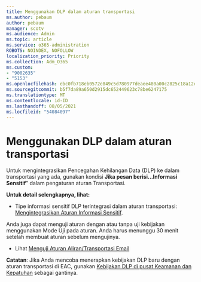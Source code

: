 ```yaml
---
title: Menggunakan DLP dalam aturan transportasi
ms.author: pebaum
author: pebaum
manager: scotv
ms.audience: Admin
ms.topic: article
ms.service: o365-administration
ROBOTS: NOINDEX, NOFOLLOW
localization_priority: Priority
ms.collection: Adm_O365
ms.custom:
- "9002635"
- "5153"
ms.openlocfilehash: ebc0fb718eb0572e849c5d780977deaee480a00c2825c18a12e4d2212342f17a
ms.sourcegitcommit: b5f7da89a650d2915dc652449623c78be6247175
ms.translationtype: MT
ms.contentlocale: id-ID
ms.lasthandoff: 08/05/2021
ms.locfileid: "54084097"
---
```

# <a name="using-dlp-in-transport-rules"></a>Menggunakan DLP dalam aturan transportasi

Untuk mengintegrasikan Pencegahan Kehilangan Data (DLP) ke dalam transportasi yang ada, gunakan kondisi **Jika pesan berisi...Informasi Sensitif**” dalam pengaturan aturan Transportasi.

**Untuk detail selengkapnya, lihat:**

- Tipe informasi sensitif DLP terintegrasi dalam aturan transportasi: [Mengintegrasikan Aturan Informasi Sensitif](https://docs.microsoft.com/exchange/security-and-compliance/data-loss-prevention/integrate-sensitive-information-rules).

Anda juga dapat menguji aturan dengan atau tanpa uji kebijakan menggunakan Mode Uji pada aturan.  Anda harus menunggu 30 menit setelah membuat aturan sebelum mengujinya.

- Lihat [Menguji Aturan Aliran/Transportasi Email](https://docs.microsoft.com/exchange/security-and-compliance/mail-flow-rules/test-mail-flow-rules)

**Catatan**: Jika Anda mencoba menerapkan kebijakan DLP baru dengan aturan transportasi di EAC, gunakan [Kebijakan DLP di pusat Keamanan dan Kepatuhan](https://docs.microsoft.com/microsoft-365/compliance/data-loss-prevention-policies?view=o365-worldwide) sebagai gantinya.
